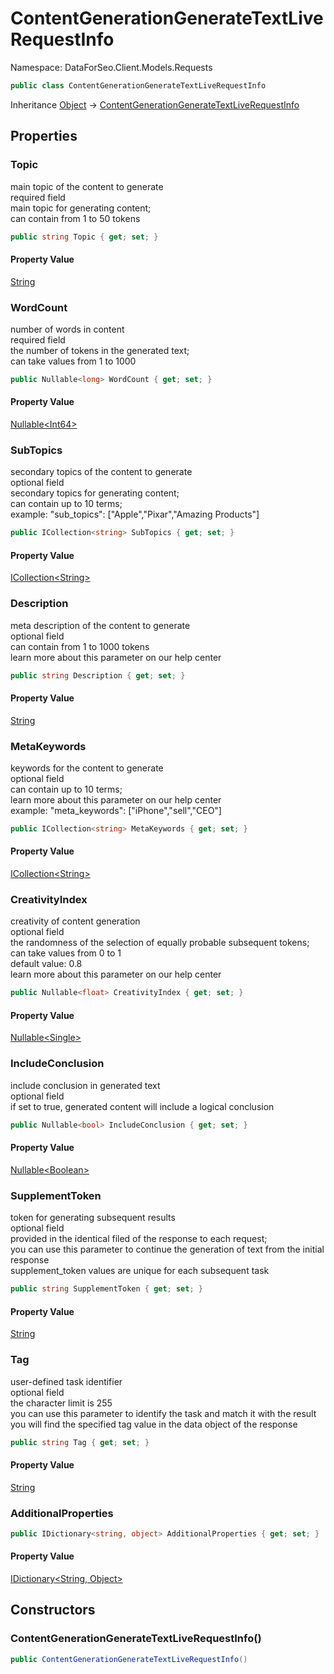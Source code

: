 # ContentGenerationGenerateTextLiveRequestInfo

Namespace: DataForSeo.Client.Models.Requests

```csharp
public class ContentGenerationGenerateTextLiveRequestInfo
```

Inheritance [Object](https://docs.microsoft.com/en-us/dotnet/api/system.object) → [ContentGenerationGenerateTextLiveRequestInfo](./dataforseo.client.models.requests.contentgenerationgeneratetextliverequestinfo.md)

## Properties

### **Topic**

main topic of the content to generate
 <br>required field
 <br>main topic for generating content;
 <br>can contain from 1 to 50 tokens

```csharp
public string Topic { get; set; }
```

#### Property Value

[String](https://docs.microsoft.com/en-us/dotnet/api/system.string)<br>

### **WordCount**

number of words in content
 <br>required field
 <br>the number of tokens in the generated text;
 <br>can take values from 1 to 1000

```csharp
public Nullable<long> WordCount { get; set; }
```

#### Property Value

[Nullable&lt;Int64&gt;](https://docs.microsoft.com/en-us/dotnet/api/system.nullable-1)<br>

### **SubTopics**

secondary topics of the content to generate
 <br>optional field
 <br>secondary topics for generating content;
 <br>can contain up to 10 terms;
 <br>example: "sub_topics": ["Apple","Pixar","Amazing Products"]

```csharp
public ICollection<string> SubTopics { get; set; }
```

#### Property Value

[ICollection&lt;String&gt;](https://docs.microsoft.com/en-us/dotnet/api/system.collections.generic.icollection-1)<br>

### **Description**

meta description of the content to generate
 <br>optional field
 <br>can contain from 1 to 1000 tokens
 <br>learn more about this parameter on our help center

```csharp
public string Description { get; set; }
```

#### Property Value

[String](https://docs.microsoft.com/en-us/dotnet/api/system.string)<br>

### **MetaKeywords**

keywords for the content to generate
 <br>optional field
 <br>can contain up to 10 terms;
 <br>learn more about this parameter on our help center
 <br>example: "meta_keywords": ["iPhone","sell","CEO"]

```csharp
public ICollection<string> MetaKeywords { get; set; }
```

#### Property Value

[ICollection&lt;String&gt;](https://docs.microsoft.com/en-us/dotnet/api/system.collections.generic.icollection-1)<br>

### **CreativityIndex**

creativity of content generation
 <br>optional field
 <br>the randomness of the selection of equally probable subsequent tokens;
 <br>can take values from 0 to 1
 <br>default value: 0.8
 <br>learn more about this parameter on our help center

```csharp
public Nullable<float> CreativityIndex { get; set; }
```

#### Property Value

[Nullable&lt;Single&gt;](https://docs.microsoft.com/en-us/dotnet/api/system.nullable-1)<br>

### **IncludeConclusion**

include conclusion in generated text
 <br>optional field
 <br>if set to true, generated content will include a logical conclusion

```csharp
public Nullable<bool> IncludeConclusion { get; set; }
```

#### Property Value

[Nullable&lt;Boolean&gt;](https://docs.microsoft.com/en-us/dotnet/api/system.nullable-1)<br>

### **SupplementToken**

token for generating subsequent results
 <br>optional field
 <br>provided in the identical filed of the response to each request;
 <br>you can use this parameter to continue the generation of text from the initial response
 <br>supplement_token values are unique for each subsequent task

```csharp
public string SupplementToken { get; set; }
```

#### Property Value

[String](https://docs.microsoft.com/en-us/dotnet/api/system.string)<br>

### **Tag**

user-defined task identifier
 <br>optional field
 <br>the character limit is 255
 <br>you can use this parameter to identify the task and match it with the result
 <br>you will find the specified tag value in the data object of the response

```csharp
public string Tag { get; set; }
```

#### Property Value

[String](https://docs.microsoft.com/en-us/dotnet/api/system.string)<br>

### **AdditionalProperties**

```csharp
public IDictionary<string, object> AdditionalProperties { get; set; }
```

#### Property Value

[IDictionary&lt;String, Object&gt;](https://docs.microsoft.com/en-us/dotnet/api/system.collections.generic.idictionary-2)<br>

## Constructors

### **ContentGenerationGenerateTextLiveRequestInfo()**

```csharp
public ContentGenerationGenerateTextLiveRequestInfo()
```
